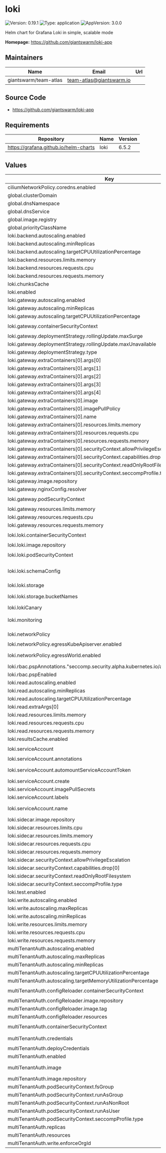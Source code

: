 # loki

![Version: 0.19.1](https://img.shields.io/badge/Version-0.19.1-informational?style=flat-square) ![Type: application](https://img.shields.io/badge/Type-application-informational?style=flat-square) ![AppVersion: 3.0.0](https://img.shields.io/badge/AppVersion-3.0.0-informational?style=flat-square)

Helm chart for Grafana Loki in simple, scalable mode

**Homepage:** <https://github.com/giantswarm/loki-app>

## Maintainers

| Name | Email | Url |
| ---- | ------ | --- |
| giantswarm/team-atlas | <team-atlas@giantswarm.io> |  |

## Source Code

* <https://github.com/giantswarm/loki-app>

## Requirements

| Repository | Name | Version |
|------------|------|---------|
| https://grafana.github.io/helm-charts | loki | 6.5.2 |

## Values

| Key | Type | Default | Description |
|-----|------|---------|-------------|
| ciliumNetworkPolicy.coredns.enabled | bool | `true` |  |
| global.clusterDomain | string | `"cluster.local"` | configures cluster domain ("cluster.local" by default) |
| global.dnsNamespace | string | `"kube-system"` | configures DNS service namespace |
| global.dnsService | string | `"coredns"` | configures DNS service name |
| global.image.registry | string | `"gsoci.azurecr.io"` | Overrides the Docker registry globally for all images |
| global.priorityClassName | string | `nil` | Overrides the priorityClassName for all pods |
| loki.backend.autoscaling.enabled | bool | `true` |  |
| loki.backend.autoscaling.minReplicas | int | `2` |  |
| loki.backend.autoscaling.targetCPUUtilizationPercentage | int | `90` |  |
| loki.backend.resources.limits.memory | string | `"3Gi"` |  |
| loki.backend.resources.requests.cpu | string | `"200m"` |  |
| loki.backend.resources.requests.memory | string | `"1Gi"` |  |
| loki.chunksCache | object | `{"enabled":true}` | Caching configuration |
| loki.enabled | bool | `true` |  |
| loki.gateway.autoscaling.enabled | bool | `true` |  |
| loki.gateway.autoscaling.minReplicas | int | `2` |  |
| loki.gateway.autoscaling.targetCPUUtilizationPercentage | int | `90` |  |
| loki.gateway.containerSecurityContext | object | `{"allowPrivilegeEscalation":false,"capabilities":{"drop":["ALL"]},"readOnlyRootFilesystem":true,"seccompProfile":{"type":"RuntimeDefault"}}` | The SecurityContext for gateway containers |
| loki.gateway.deploymentStrategy.rollingUpdate.maxSurge | int | `0` |  |
| loki.gateway.deploymentStrategy.rollingUpdate.maxUnavailable | int | `1` |  |
| loki.gateway.deploymentStrategy.type | string | `"RollingUpdate"` |  |
| loki.gateway.extraContainers[0].args[0] | string | `"--listen"` |  |
| loki.gateway.extraContainers[0].args[1] | string | `"127.0.0.1:8053"` |  |
| loki.gateway.extraContainers[0].args[2] | string | `"--hostsfile=/etc/hosts"` |  |
| loki.gateway.extraContainers[0].args[3] | string | `"--enable-search"` |  |
| loki.gateway.extraContainers[0].args[4] | string | `"--verbose"` |  |
| loki.gateway.extraContainers[0].image | string | `"gsoci.azurecr.io/giantswarm/go-dnsmasq:release-1.0.7"` |  |
| loki.gateway.extraContainers[0].imagePullPolicy | string | `"IfNotPresent"` |  |
| loki.gateway.extraContainers[0].name | string | `"dnsmasq"` |  |
| loki.gateway.extraContainers[0].resources.limits.memory | string | `"100Mi"` |  |
| loki.gateway.extraContainers[0].resources.requests.cpu | string | `"10m"` |  |
| loki.gateway.extraContainers[0].resources.requests.memory | string | `"10Mi"` |  |
| loki.gateway.extraContainers[0].securityContext.allowPrivilegeEscalation | bool | `false` |  |
| loki.gateway.extraContainers[0].securityContext.capabilities.drop[0] | string | `"ALL"` |  |
| loki.gateway.extraContainers[0].securityContext.readOnlyRootFilesystem | bool | `true` |  |
| loki.gateway.extraContainers[0].securityContext.seccompProfile.type | string | `"RuntimeDefault"` |  |
| loki.gateway.image.repository | string | `"giantswarm/nginx-unprivileged"` |  |
| loki.gateway.nginxConfig.resolver | string | `"127.0.0.1:8053 valid=60s"` |  |
| loki.gateway.podSecurityContext | object | `{"fsGroup":101,"runAsGroup":101,"runAsNonRoot":true,"runAsUser":101,"seccompProfile":{"type":"RuntimeDefault"}}` | The SecurityContext for gateway containers |
| loki.gateway.resources.limits.memory | string | `"500Mi"` |  |
| loki.gateway.resources.requests.cpu | string | `"50m"` |  |
| loki.gateway.resources.requests.memory | string | `"50Mi"` |  |
| loki.loki.containerSecurityContext | object | `{"allowPrivilegeEscalation":false,"capabilities":{"drop":["ALL"]},"readOnlyRootFilesystem":true,"seccompProfile":{"type":"RuntimeDefault"}}` | The SecurityContext for Loki containers |
| loki.loki.image.repository | string | `"giantswarm/loki"` |  |
| loki.loki.podSecurityContext | object | `{"fsGroup":10001,"runAsGroup":10001,"runAsNonRoot":true,"runAsUser":10001,"seccompProfile":{"type":"RuntimeDefault"}}` | The SecurityContext for Loki pods |
| loki.loki.schemaConfig | object | `{"configs":[{"from":"2024-04-01","index":{"period":"24h","prefix":"index_"},"object_store":"s3","schema":"v13","store":"tsdb"}]}` | Loki Storage schema configuration    Loki 3 requires a schema to be configured so we configure v13, the latest.    Doc is here: https://grafana.com/docs/loki/latest/configure/storage/#schema-config |
| loki.loki.storage | object | `{"bucketNames":{"admin":"admin","chunks":"chunks","ruler":"ruler"}}` | Loki Storage configuration |
| loki.loki.storage.bucketNames | object | `{"admin":"admin","chunks":"chunks","ruler":"ruler"}` | - Loki requires a bucket for chunks and the ruler. TODO(user): Please provide these values if you are using object storage. |
| loki.lokiCanary | object | `{"enabled":false}` | Canary configuration |
| loki.monitoring | object | `{"alerts":{"enabled":false},"dashboards":{"enabled":false},"rules":{"enabled":false},"selfMonitoring":{"enabled":false,"grafanaAgent":{"installOperator":false}},"serviceMonitor":{"enabled":true}}` | Configuration of monitoring components |
| loki.networkPolicy | object | `{"egressKubeApiserver":{"enabled":true},"egressWorld":{"enabled":true},"enabled":true,"flavor":"cilium"}` | Configuration of Loki's network policy |
| loki.networkPolicy.egressKubeApiserver.enabled | bool | `true` | Enable additional cilium egress rules to kube-apiserver for backend. |
| loki.networkPolicy.egressWorld.enabled | bool | `true` | Enable additional cilium egress rules to external world for write, read and backend. |
| loki.rbac.pspAnnotations."seccomp.security.alpha.kubernetes.io/allowedProfileNames" | string | `"*"` |  |
| loki.rbac.pspEnabled | bool | `true` |  |
| loki.read.autoscaling.enabled | bool | `true` |  |
| loki.read.autoscaling.minReplicas | int | `2` |  |
| loki.read.autoscaling.targetCPUUtilizationPercentage | int | `90` |  |
| loki.read.extraArgs[0] | string | `"-querier.multi-tenant-queries-enabled"` |  |
| loki.read.resources.limits.memory | string | `"3Gi"` |  |
| loki.read.resources.requests.cpu | string | `"200m"` |  |
| loki.read.resources.requests.memory | string | `"1Gi"` |  |
| loki.resultsCache.enabled | bool | `true` |  |
| loki.serviceAccount | object | `{"annotations":{},"automountServiceAccountToken":true,"create":true,"imagePullSecrets":[],"labels":{},"name":"loki"}` | Configuration of Loki's service account |
| loki.serviceAccount.annotations | object | `{}` | Annotations for the service account |
| loki.serviceAccount.automountServiceAccountToken | bool | `true` | Set this toggle to false to opt out of automounting API credentials for the service account |
| loki.serviceAccount.create | bool | `true` | Specifies whether a ServiceAccount should be created |
| loki.serviceAccount.imagePullSecrets | list | `[]` | Image pull secrets for the service account |
| loki.serviceAccount.labels | object | `{}` | Labels for the service account |
| loki.serviceAccount.name | string | `"loki"` | The name of the ServiceAccount to use. If not set and create is true, a name is generated using the fullname template |
| loki.sidecar.image.repository | string | `"gsoci.azurecr.io/giantswarm/k8s-sidecar"` |  |
| loki.sidecar.resources.limits.cpu | string | `"100m"` |  |
| loki.sidecar.resources.limits.memory | string | `"100Mi"` |  |
| loki.sidecar.resources.requests.cpu | string | `"50m"` |  |
| loki.sidecar.resources.requests.memory | string | `"50Mi"` |  |
| loki.sidecar.securityContext.allowPrivilegeEscalation | bool | `false` |  |
| loki.sidecar.securityContext.capabilities.drop[0] | string | `"ALL"` |  |
| loki.sidecar.securityContext.readOnlyRootFilesystem | bool | `true` |  |
| loki.sidecar.securityContext.seccompProfile.type | string | `"RuntimeDefault"` |  |
| loki.test.enabled | bool | `false` |  |
| loki.write.autoscaling.enabled | bool | `true` |  |
| loki.write.autoscaling.maxReplicas | int | `10` |  |
| loki.write.autoscaling.minReplicas | int | `2` |  |
| loki.write.resources.limits.memory | string | `"4Gi"` |  |
| loki.write.resources.requests.cpu | string | `"500m"` |  |
| loki.write.resources.requests.memory | string | `"3Gi"` |  |
| multiTenantAuth.autoscaling.enabled | bool | `true` | Enable autoscaling for the multi-tenant proxy |
| multiTenantAuth.autoscaling.maxReplicas | int | `4` | Maximum autoscaling replicas for the multi-tenant proxy |
| multiTenantAuth.autoscaling.minReplicas | int | `2` | Minimum autoscaling replicas for the multi-tenant proxy |
| multiTenantAuth.autoscaling.targetCPUUtilizationPercentage | int | `90` | Target CPU utilisation percentage for the multi-tenant proxy |
| multiTenantAuth.autoscaling.targetMemoryUtilizationPercentage | string | `nil` | Target memory utilisation percentage for the multi-tenant proxy |
| multiTenantAuth.configReloader.containerSecurityContext | object | `{"allowPrivilegeEscalation":false,"capabilities":{"drop":["ALL"]},"readOnlyRootFilesystem":true,"seccompProfile":{"type":"RuntimeDefault"}}` | Security context to apply to the config reloader containers. |
| multiTenantAuth.configReloader.image.repository | string | `"giantswarm/configmap-reload"` | Repository to get config reloader image from. |
| multiTenantAuth.configReloader.image.tag | string | `"v0.9.0"` | Tag of image to use for config reloading. |
| multiTenantAuth.configReloader.resources | object | `{"requests":{"cpu":"1m","memory":"5Mi"}}` | Resource requests and limits to apply to the config reloader containers. |
| multiTenantAuth.containerSecurityContext | object | `{"allowPrivilegeEscalation":false,"capabilities":{"drop":["ALL"]},"readOnlyRootFilesystem":true,"seccompProfile":{"type":"RuntimeDefault"}}` | The SecurityContext for Loki containers |
| multiTenantAuth.credentials | string | `"users:\n  - username: Tenant1\n    password: 1tnaneT\n    orgid: tenant-1\n  - username: Tenant2\n    password: 2tnaneT\n    orgid: tenant-2"` |  |
| multiTenantAuth.deployCredentials | bool | `true` |  |
| multiTenantAuth.enabled | bool | `false` | Specifies whether the multi-tenant proxy should be enabled |
| multiTenantAuth.image | object | `{"pullPolicy":"IfNotPresent","pullSecrets":[],"repository":"giantswarm/grafana-multi-tenant-proxy","tag":"0.5.0"}` | ref: https://kubernetes.io/docs/concepts/workloads/controllers/deployment/#strategy |
| multiTenantAuth.image.repository | string | `"giantswarm/grafana-multi-tenant-proxy"` | Repository to get multi-tenant proxy image from. |
| multiTenantAuth.podSecurityContext.fsGroup | int | `10001` |  |
| multiTenantAuth.podSecurityContext.runAsGroup | int | `10001` |  |
| multiTenantAuth.podSecurityContext.runAsNonRoot | bool | `true` |  |
| multiTenantAuth.podSecurityContext.runAsUser | int | `10001` |  |
| multiTenantAuth.podSecurityContext.seccompProfile.type | string | `"RuntimeDefault"` |  |
| multiTenantAuth.replicas | int | `3` | Number of replicas for the multi-tenant proxy |
| multiTenantAuth.resources | object | `{"limits":{"memory":"500Mi"},"requests":{"cpu":"50m","memory":"50Mi"}}` | Resource requests and limits for the write |
| multiTenantAuth.write.enforceOrgId | bool | `true` | disabling this allows write requests to set whatever orgid they want |

